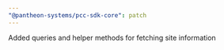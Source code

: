 ```yaml
---
"@pantheon-systems/pcc-sdk-core": patch
---
```


Added queries and helper methods for fetching site information
